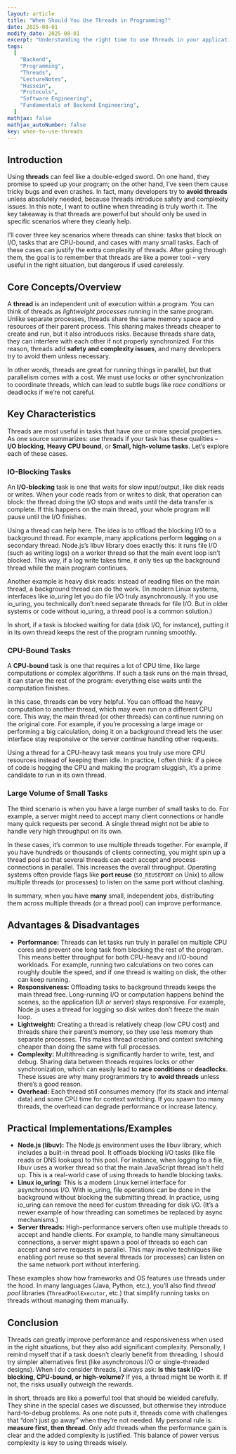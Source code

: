 ```yaml
---
layout: article
title: "When Should You Use Threads in Programming?"
date: 2025-08-01
modify_date: 2025-08-01
excerpt: "Understanding the right time to use threads in your applications: IO blocking, CPU-bound tasks, and handling large volumes of small jobs."
tags:
  [
    "Backend",
    "Programming",
    "Threads",
    "LectureNotes",
    "Hussein",
    "Protocols",
    "Software Engineering",
    "Fundamentals of Backend Engineering",
  ]
mathjax: false
mathjax_autoNumber: false
key: when-to-use-threads
---
```


## Introduction

Using **threads** can feel like a double-edged sword. On one hand, they promise to speed up your program; on the other hand, I’ve seen them cause tricky bugs and even crashes. In fact, many developers try to **avoid threads** unless absolutely needed, because threads introduce safety and complexity issues. In this note, I want to outline when threading is truly worth it. The key takeaway is that threads are powerful but should only be used in specific scenarios where they clearly help.

I’ll cover three key scenarios where threads can shine: tasks that block on I/O, tasks that are CPU-bound, and cases with many small tasks. Each of these cases can justify the extra complexity of threads. After going through them, the goal is to remember that threads are like a power tool – very useful in the right situation, but dangerous if used carelessly.

## Core Concepts/Overview

A **thread** is an independent unit of execution within a program. You can think of threads as _lightweight processes_ running in the same program. Unlike separate processes, threads share the same memory space and resources of their parent process. This sharing makes threads cheaper to create and run, but it also introduces risks. Because threads share data, they can interfere with each other if not properly synchronized. For this reason, threads add **safety and complexity issues**, and many developers try to avoid them unless necessary.

In other words, threads are great for running things in parallel, but that parallelism comes with a cost. We must use locks or other synchronization to coordinate threads, which can lead to subtle bugs like _race conditions_ or deadlocks if we’re not careful.

## Key Characteristics

Threads are most useful in tasks that have one or more special properties. As one source summarizes: use threads if your task has these qualities – **I/O blocking**, **Heavy CPU bound**, or **Small, high-volume tasks**. Let’s explore each of these cases.

### IO-Blocking Tasks

An **I/O-blocking** task is one that waits for slow input/output, like disk reads or writes. When your code reads from or writes to disk, that operation can block: the thread doing the I/O stops and waits until the data transfer is complete. If this happens on the main thread, your whole program will pause until the I/O finishes.

Using a thread can help here. The idea is to offload the blocking I/O to a background thread. For example, many applications perform **logging** on a secondary thread. Node.js’s libuv library does exactly this: it runs file I/O (such as writing logs) on a worker thread so that the main event loop isn’t blocked. This way, if a log write takes time, it only ties up the background thread while the main program continues.

Another example is heavy disk reads: instead of reading files on the main thread, a background thread can do the work. (In modern Linux systems, interfaces like _io_uring_ let you do file I/O truly asynchronously. If you use io_uring, you technically don’t need separate threads for file I/O. But in older systems or code without io_uring, a thread pool is a common solution.)

In short, if a task is blocked waiting for data (disk I/O, for instance), putting it in its own thread keeps the rest of the program running smoothly.

### CPU-Bound Tasks

A **CPU-bound** task is one that requires a lot of CPU time, like large computations or complex algorithms. If such a task runs on the main thread, it can starve the rest of the program: everything else waits until the computation finishes.

In this case, threads can be very helpful. You can offload the heavy computation to another thread, which may even run on a different CPU core. This way, the main thread (or other threads) can continue running on the original core. For example, if you’re processing a large image or performing a big calculation, doing it on a background thread lets the user interface stay responsive or the server continue handling other requests.

Using a thread for a CPU-heavy task means you truly use more CPU resources instead of keeping them idle. In practice, I often think: if a piece of code is hogging the CPU and making the program sluggish, it’s a prime candidate to run in its own thread.

### Large Volume of Small Tasks

The third scenario is when you have a large number of small tasks to do. For example, a server might need to accept many client connections or handle many quick requests per second. A single thread might not be able to handle very high throughput on its own.

In these cases, it’s common to use multiple threads together. For example, if you have hundreds or thousands of clients connecting, you might spin up a thread pool so that several threads can each accept and process connections in parallel. This increases the overall throughput. Operating systems often provide flags like **port reuse** (`SO_REUSEPORT` on Unix) to allow multiple threads (or processes) to listen on the same port without clashing.

In summary, when you have **many** small, independent jobs, distributing them across multiple threads (or a thread pool) can improve performance.

## Advantages & Disadvantages

- **Performance:** Threads can let tasks run truly in parallel on multiple CPU cores and prevent one long task from blocking the rest of the program. This means better throughput for both CPU-heavy and I/O-bound workloads. For example, running two calculations on two cores can roughly double the speed, and if one thread is waiting on disk, the other can keep running.
- **Responsiveness:** Offloading tasks to background threads keeps the main thread free. Long-running I/O or computation happens behind the scenes, so the application (UI or server) stays responsive. For example, Node.js uses a thread for logging so disk writes don’t freeze the main loop.
- **Lightweight:** Creating a thread is relatively cheap (low CPU cost) and threads share their parent’s memory, so they use less memory than separate processes. This makes thread creation and context switching cheaper than doing the same with full processes.
- **Complexity:** Multithreading is significantly harder to write, test, and debug. Sharing data between threads requires locks or other synchronization, which can easily lead to **race conditions** or **deadlocks**. These issues are why many programmers try to **avoid threads** unless there’s a good reason.
- **Overhead:** Each thread still consumes memory (for its stack and internal data) and some CPU time for context switching. If you spawn too many threads, the overhead can degrade performance or increase latency.

## Practical Implementations/Examples

- **Node.js (libuv):** The Node.js environment uses the libuv library, which includes a built-in thread pool. It offloads blocking I/O tasks (like file reads or DNS lookups) to this pool. For instance, when logging to a file, libuv uses a worker thread so that the main JavaScript thread isn’t held up. This is a real-world case of using threads to handle blocking tasks.
- **Linux io_uring:** This is a modern Linux kernel interface for asynchronous I/O. With io_uring, file operations can be done in the background without blocking the submitting thread. In practice, using io_uring can remove the need for custom threading for disk I/O. (It’s a newer example of how threading can sometimes be replaced by async mechanisms.)
- **Server threads:** High-performance servers often use multiple threads to accept and handle clients. For example, to handle many simultaneous connections, a server might spawn a pool of threads so each can accept and serve requests in parallel. This may involve techniques like enabling port reuse so that several threads (or processes) can listen on the same network port without interfering.

These examples show how frameworks and OS features use threads under the hood. In many languages (Java, Python, etc.), you’ll also find _thread pool_ libraries (`ThreadPoolExecutor`, etc.) that simplify running tasks on threads without managing them manually.

## Conclusion

Threads can greatly improve performance and responsiveness when used in the right situations, but they also add significant complexity. Personally, I remind myself that if a task doesn’t clearly benefit from threading, I should try simpler alternatives first (like asynchronous I/O or single-threaded designs). When I do consider threads, I always ask: **Is this task I/O-blocking, CPU-bound, or high-volume?** If yes, a thread might be worth it. If not, the risks usually outweigh the rewards.

In short, threads are like a powerful tool that should be wielded carefully. They shine in the special cases we discussed, but otherwise they introduce hard-to-debug problems. As one note puts it, threads come with challenges that “don’t just go away” when they’re not needed. My personal rule is: **measure first, then thread**. Only add threads when the performance gain is clear and the added complexity is justified. This balance of power versus complexity is key to using threads wisely.

